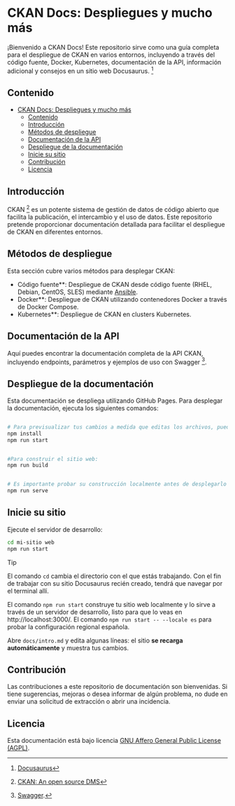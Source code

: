 # CKAN Docs: Despliegues y mucho más
¡Bienvenido a CKAN Docs! Este repositorio sirve como una guía completa para el despliegue de CKAN en varios entornos, incluyendo a través del código fuente, Docker, Kubernetes, documentación de la API, información adicional y consejos en un sitio web Docusaurus. [^1]

## Contenido
- [CKAN Docs: Despliegues y mucho más](#ckan-docs-despliegues-y-mucho-más)
  - [Contenido](#contenido)
  - [Introducción](#introducción)
  - [Métodos de despliegue](#métodos-de-despliegue)
  - [Documentación de la API](#documentación-de-la-api)
  - [Despliegue de la documentación](#despliegue-de-la-documentación)
  - [Inicie su sitio](#inicie-su-sitio)
  - [Contribución](#contribución)
  - [Licencia](#licencia)

## Introducción
CKAN [^2] es un potente sistema de gestión de datos de código abierto que facilita la publicación, el intercambio y el uso de datos. Este repositorio pretende proporcionar documentación detallada para facilitar el despliegue de CKAN en diferentes entornos.

## Métodos de despliegue
Esta sección cubre varios métodos para desplegar CKAN:

- Código fuente**: Despliegue de CKAN desde código fuente (RHEL, Debian, CentOS, SLES) mediante [Ansible](https://www.ansible.com/).
- Docker**: Despliegue de CKAN utilizando contenedores Docker a través de Docker Compose.
- Kubernetes**: Despliegue de CKAN en clusters Kubernetes.

## Documentación de la API
Aquí puedes encontrar la documentación completa de la API CKAN, incluyendo endpoints, parámetros y ejemplos de uso con Swagger [^3].

## Despliegue de la documentación
Esta documentación se despliega utilizando GitHub Pages. Para desplegar la documentación, ejecuta los siguientes comandos:

```bash

# Para previsualizar tus cambios a medida que editas los archivos, puedes ejecutar un servidor de desarrollo local que servirá a tu sitio web y reflejará los últimos cambios.
npm install
npm run start


#Para construir el sitio web:
npm run build


# Es importante probar su construcción localmente antes de desplegarlo para la producción. Docusaurus proporciona un comando docusaurus serve para ello:
npm run serve
```

## Inicie su sitio

Ejecute el servidor de desarrollo:

```bash
cd mi-sitio web
npm run start
```

> [!TIP]
>El comando `cd` cambia el directorio con el que estás trabajando. Con el fin de trabajar con su sitio Docusaurus recién creado, tendrá que navegar por el terminal allí.
>
>El comando `npm run start` construye tu sitio web localmente y lo sirve a través de un servidor de desarrollo, listo para que lo veas en http://localhost:3000/. El comando `npm run start -- --locale es` para probar la configuración regional española.
>
>Abre `docs/intro.md` y edita algunas líneas: el sitio **se recarga automáticamente** y muestra tus cambios.

## Contribución
Las contribuciones a este repositorio de documentación son bienvenidas. Si tiene sugerencias, mejoras o desea informar de algún problema, no dude en enviar una solicitud de extracción o abrir una incidencia.

## Licencia
Esta documentación está bajo licencia [GNU Affero General Public License (AGPL)](https://www.gnu.org/licenses/agpl-3.0.html).

[^1]: [Docusaurus](https://docusaurus.io/)
[^2]: [CKAN: An open source DMS](https://ckan.org/)
[^3]: [Swagger](https://swagger.io/).
